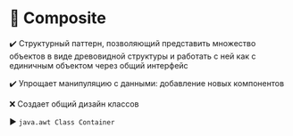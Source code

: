 # :leaves: Composite

:heavy_check_mark: Структурный паттерн, позволяющий представить множество объектов в виде древовидной структуры и работать с ней как с единичным объектом через общий интерфейс

:heavy_check_mark: Упрощает манипуляцию с данными: добавление новых компонентов

:x: Создает общий дизайн классов

:arrow_forward: `java.awt Class Container`